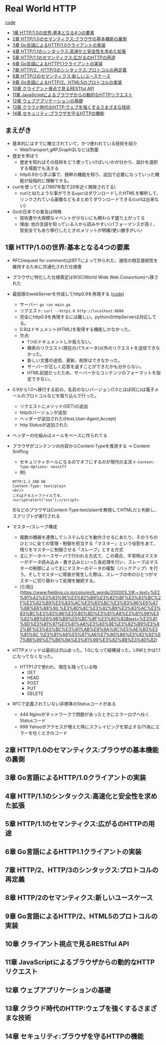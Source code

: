# Real World HTTP
[code](https://github.com/1keiuu/playground/tree/main/go/rw_http)

- [1章 HTTP/1.0の世界:基本となる4つの要素](#1章-http10の世界基本となる4つの要素)  
- [2章 HTTP/1.0のセマンティクス:ブラウザの基本機能の裏側](#2章-http10のセマンティクスブラウザの基本機能の裏側)  
- [3章 Go言語によるHTTP/1.0クライアントの実装](#3章-Go言語によるhttp10クライアントの実装)  
- [4章 HTTP/1.1のシンタックス:高速化と安全性を求めた拡張](#4章-http11のシンタックス高速化と安全性を求めた拡張)  
- [5章 HTTP/1.1のセマンティクス:広がるのHTTPの用途](#5章-http11のセマンティクス広がるのhttpの用途)  
- [6章 Go言語によるHTTP1.1クライアントの実装](#6章-Go言語によるhttp11クライアントの実装)  
- [7章 HTTP/2、HTTP/3のシンタックス:プロトコルの再定義](#7章-HTTP2HTTP3のシンタックスhttpプロトコルの再定義)
- [8章 HTTP/2のセマンティクス:新しいユースケース](#8章-http2のセマンティクス新しいユースケース)
- [9章 Go言語によるHTTP/2、HTML5のプロトコルの実装](#9章-go言語によるhttp2html5のプロトコルの実装)
- [10章 クライアント視点で見るRESTful API](#10章-クライアント視点で見るrestful-api)
- [11章 JavaScriptによるブラウザからの動的なHTTPリクエスト](#11章-javaScriptによるブラウザからの動的なhttpリクエスト)
- [12章 ウェブアプリケーションの基礎](#12章-ウェブアプリケーションの基礎)
- [13章 クラウド時代のHTTP:ウェブを強くするさまざまな技術](#13章-クラウド時代のhttpウェブを強くするさまざまな技術)
- [14章 セキュリティ:ブラウザを守るHTTPの機能](#14章-セキュリティブラウザを守るhttpの機能)

## まえがき
- 基本的にはすでに確立されていて、かつ使われている技術を紹介
    - WebTransport,gRP,GraphQLなどは割愛 
- 歴史を学ぼう
    - 歴史を知ればその技術をどう使っていけばいいかが分かり、設計を選択する場面でも活きる
    - http0.9から学ぶ事で、根幹の機能を知り、追加で必要になっていった機能が段階的に理解できる。
- curlを使ってくよ(1997年製で20年近く開発されてる)
    - curlと似たような事ができる`wget`はダウンロードしたHTMLを解析して、リンクされている画像などもまとめてダウンロードできる(curlは出来ない)
- Goの日本での普及は特殊
    - 技術書や大規模なイベントが少ないにも関わらず盛り上がってる
    - 理由: 他の言語を知っている人から読みやすい/パフォーマンスが高く、型安全でもあり移行したときのメリットが明確/使い勝手がいい


## 1章 HTTP/1.0の世界:基本となる4つの要素
- RFC(request for comment)はIEFTによって作られた、通信の相互接続性を維持するために共通化された仕様書
- ブラウザに特化した仕様策定はW3C(World Wide Web Consortium)へ移された

- 最低限のwebServerを作成してhttp0.9を再現する ([code](https://github.com/1keiuu/playground/blob/main/go/rw_http/main.go))
    - サーバー: `go run main.go`
    - リクエスト: `curl --http1.0 http://localhost:8888`
    - 完全にhttp0.9を再現するには難しい。pythonのhttpServerは対応してる。
    - 0.9はドキュメント(HTML)を取得する機能しかなかった。
    - 欠点:   
        - 1つのドキュメントしか扱えない。
        - 検索のリクエスト(現在のパラメータ)以外のリクエストを送信できなかった。
        - 新しい文書の送信、更新、削除はできなかった。
        - サーバーが正しく応答を返すことができたかも分からない。
        - HTML前提だったため、サーバーからコンテンツのフォーマットを指定できない。

- 0.9から1.0へ移行する前の、名前のないバージョン(1.0とほぼ同じ)は電子メールのプロトコルなどを取り込んで行った。
    - リクエストにメソッド(GET)の追加
    - httpのバージョンが追加
    - ヘッダーが追加された(Host,User-Agent,Accept)
    - http Statusが追加された

- ヘッダーの仕組みはメールをベースに作られてる
- ブラウザがコンテンツの内容からContent-Typeを推測する → Content Sniffing
    - セキュリティホールになるのでオフにするのが現代の主流
        `X-Content-Type-Options: nosniff`
    - 例)
    ```
    HTTP/1.1 200 OK
    Content-Type: text/plain
    <br/>
    これはテキストファイルです。
    <script>alert("xss");</script>
    ```
    IEなどのブラウザはContent-Type:text/plainを無視してHTMLだと判断し、スクリプトが実行される
- マスター/スレーブ構成
    - 複数の機器を連携してシステムなどを動作させるにあたり、そのうちのひとつに全ての管理・制御を担当する「マスター」という役割をあて、残りをマスターに制御させる「スレーブ」とする方式
    - 主にデータベースサーバで行われる方式で、この場合、平常時はマスターがデータ読み込み・書き込みといった各処理を行い、スレーブはマスターの制御によって主にマスターのデータの複製（バックアップ）を行う。そしてマスターに障害が発生した際は、スレーブの中のひとつがマスターに切り替わって処理を継続する。
    - [引用]](https://www.fielding.co.jp/column/it_words/202003_1/#:~:text=%E2%91%A2%E3%83%9E%E3%82%B9%E3%82%BF%E3%83%BC%2F%E3%82%B9%E3%83%AC%E3%83%BC%E3%83%96%E6%A7%8B%E6%88%90,%E3%80%8C%E3%82%B9%E3%83%AC%E3%83%BC%E3%83%96%E3%80%8D%E3%81%A8%E3%81%99%E3%82%8B%E6%96%B9%E5%BC%8F%E3%80%82&text=%E3%81%9D%E3%81%97%E3%81%A6%E3%83%9E%E3%82%B9%E3%82%BF%E3%83%BC%E3%81%AB%E9%9A%9C%E5%AE%B3%E3%81%8C,%E3%81%A6%E5%87%A6%E7%90%86%E3%82%92%E7%B6%99%E7%B6%9A%E3%81%99%E3%82%8B%E3%80%82)
- HTTPメソッドは最初は沢山あった。1.0になって結構減った。LINKとかは1.1になってなくなった。
    - HTTP1.0で使われ、現在も残っている物
        - GET
        - HEAD
        - POST
        - PUT
        - DELETE
- RFCで定義されていない非標準のStatusコードがある
    - 444 Nginxがネットワークで問題があったときにエラーログへ吐くStatusコード
    - 999 Yahooがアクセスが増えた時にスクレイピングを禁止する(?)為にエラーを吐くときのコード
## 2章 HTTP/1.0のセマンティクス:ブラウザの基本機能の裏側

## 3章 Go言語によるHTTP/1.0クライアントの実装
## 4章 HTTP/1.1のシンタックス:高速化と安全性を求めた拡張
## 5章 HTTP/1.1のセマンティクス:広がるのHTTPの用途
## 6章 Go言語によるHTTP1.1クライアントの実装
## 7章 HTTP/2、HTTP/3のシンタックス:プロトコルの再定義
## 8章 HTTP/2のセマンティクス:新しいユースケース
## 9章 Go言語によるHTTP/2、HTML5のプロトコルの実装
## 10章 クライアント視点で見るRESTful API
## 11章 JavaScriptによるブラウザからの動的なHTTPリクエスト
## 12章 ウェブアプリケーションの基礎
## 13章 クラウド時代のHTTP:ウェブを強くするさまざまな技術
## 14章 セキュリティ:ブラウザを守るHTTPの機能